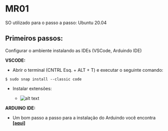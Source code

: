 # MR01

SO utilizado para o passo a passo: Ubuntu 20.04

## Primeiros passos:
Configurar o ambiente instalando as IDEs (VSCode, Arduindo IDE)

**VSCODE:**

* Abrir o terminal (CNTRL Esq. + ALT + T) e executar o seguinte comando:
```
$ sudo snap install --classic code
```
* Instalar extensões:

  - ![alt text](https://github.com/LuisHBM/curso-prototipo-MR01/blob/main/extensions.png)

**ARDUINO IDE:**
* Um bom passo a passo para a instalação do Arduindo você encontra **[[aqui]](https://linuxopsys.com/topics/install-arduino-ide-on-ubuntu-20-04)**
